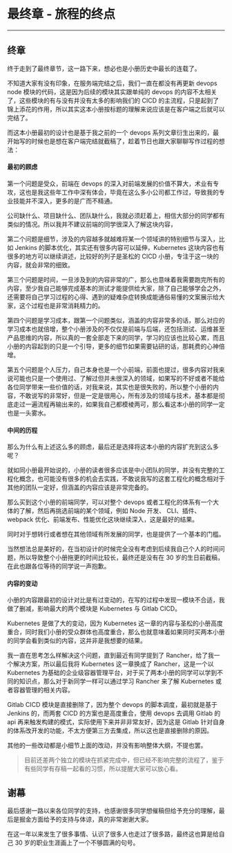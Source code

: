 
# 最终章   - 旅程的终点
---

## 终章

终于走到了最终章节，这一路下来，想必也是小册历史中最长的连载了。

不知道大家有没有印象，在服务端完结之后，我们一直在都没有再更新 devops node 模块的代码，这是因为后续的模块其实跟单纯的 devops 的内容不太相关了，这些模块的有与没有并没有太多的影响我们的 CICD 的主流程，只是起到了锦上添花的作用，所以其实这本小册按标题的理解来说应该是在客户端之后就可以完结了。

而这本小册最初的设计也是基于我之前的一个 devops 系列文章衍生出来的，最开始写的时候也是想在客户端完结就截稿了，趁着节日也跟大家聊聊写作过程的想法：

#### 最初的顾虑

第一个问题是受众，前端在 devops 的深入对前端发展的价值不算大，术业有专攻，这也是我这些年工作中深有体会，毕竟在这么多小公司都工作过，导致我的专业技能并不深入，更多的是广而不精通。

公司缺什么、项目缺什么、团队缺什么，我就必须赶着上，相信大部分的同学都有类似的情况。所以我并不建议前端的同学很深入了解这块内容，

第二个问题是细节，涉及的内容越多就越难将某一个领域讲的特别细节与深入，比如 Jenkins 的脚本优化，其实还有很多内容可以延伸，Kubernetes 这块内容也有很多的地方可以继续讲述，比较好的列子是圣松的 CICD 小册，专注于这一块的内容，就会非常的细致。

第三个问题是时间，一旦涉及到的内容非常的广，那么也意味着我需要跑完所有的内容，至少我自己能够完成基本的测试才能提供给大家，除了自己能够学会之外，还需要将自己学习过程的心得、遇到的疑难杂症转换成能通俗易懂的文案展示给大家，这个过程也是非常消耗精力的。

第四个问题是学习成本，跟第一个问题类似，涵盖的内容非常多的话，那么对应的学习成本也就倍增，整个小册涉及的不仅仅是前端与后端，还包括测试、运维甚至产品思维的内容，所以真的一套全部走下来的同学，学习的应该也比较心累，而且小册的内容起到的只是一个引导，更多的细节如果需要钻研的话，那耗费的心神倍增。

第五个问题是个人压力，自己本身也是一个小前端，前面也提过，很多内容对我来说可能也只是一个使用过、了解过但并未很深入的领域，如果写的不好或者不能给各位同学带来一些价值的话，对我来说，其实也是很失败的，所以整个小册的内容，不敢说写的非常好，但是一定是很用心，所有涉及的领域与技术，基本都是彻底走过一遍流程再输出来的，如果我自己都模棱两可，那么看这本小册的同学一定也是一头雾水。

#### 中间的历程

那么为什么有上述这么多的顾虑，最后还是选择将这本小册的内容扩充到这么多呢？

就如同小册最开始说的，小册的读者很多应该是中小团队的同学，并没有完整的工程化概念，也可能没有很多的机会去实践，不敢说我写的这套工程化的概念相对于其他的团队一定好，但涵盖的内容应该是非常完备的。

那么买到这个小册的前端同学，可以对整个 devops 或者工程化的体系有一个大体的了解，然后再挑选前端的某个领域，例如 Node 开发、 CLI、插件、webpack 优化、前端发布、性能优化这块继续深入，这是最好的结果。

同时对于想转行或者想在其他领域有所发展的同学，也是提供了一个基本的门槛。

当然想法总是美好的，在当初设计的时候完全没有考虑到后续我自己个人的时间问题，所以导致整个小册拖更的时间比较长，最终还是没有在 30 岁的生日前截稿，在此也跟各位等待的同学说一声抱歉。

#### 内容的变动

小册的内容跟最初的设计对比是有过变动的，在写的过程中发现一模块不合适，我做了删减，影响最大的两个模块是 Kubernetes 与 Gitlab CICD。

Kubernetes 是做了大的变动，因为 Kubernetes 这一章的内容与圣松的小册高度重合，同时我们小册的受众群体也高度重合，那么也就意味着如果同时买两本小册的同学会看到类似的内容，这并非是我想要的结果。

我一直在思考怎么样解决这个问题，直到最近有同学提到了 Rancher，给了我一个解决方案，所以最后我将 Kubernetes 这一章换成了 Rancher，这是一个以 Kubernetes 为基础的企业级容器管理平台，对于买了两本小册的同学可以学到不同的知识点，那么对于新同学一样可以通过学习 Rancher 来了解 Kubernetes 或者容器管理的相关内容。

Gitlab CICD 模块是直接删除了，因为整个 devops 的脚本调度，最初就是基于 Jenkins 的，而两套 CICD 的方案也是高度重合，使用 devops 去调用 Gitlab 的 api 再来触发构建的模式，实际使用下来并非非常友好，因为这是 Gitlab 针对自身的体系改开发的功能，不太方便第三方去集成，所以这也是直接删除的原因。

其他的一些改动都是小细节上面的改动，并没有影响整体大纲，不提也罢。

> 目前还差两个独立的模块在抓紧完成中，但已经不影响完整的流程了，鉴于有些同学有存稿一起看的习惯，所以提醒大家可以放心看。

## 谢幕

最后感谢一路以来各位同学的支持，也感谢很多同学想催稿但给予充分的理解，最后是掘金方面给予的支持与体谅，真的非常谢谢大家。

在这一年以来发生了很多事情、认识了很多人也走过了很多路，最终这也算是给自己 30 岁的职业生涯画上了一个不够圆满的句号。
    